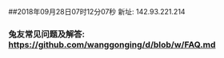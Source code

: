 ##2018年09月28日07时12分07秒 新址: 142.93.221.214
### 兔友常见问题及解答: https://github.com/wanggonging/d/blob/w/FAQ.md
